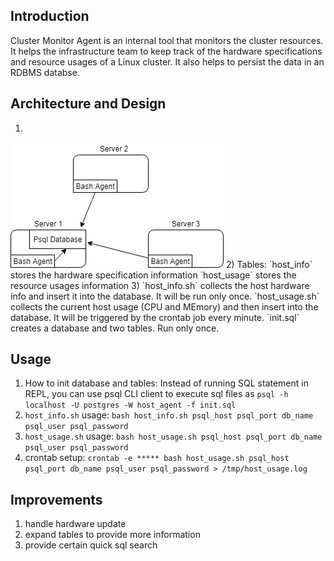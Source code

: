 ## Introduction
Cluster Monitor Agent is an internal tool that monitors the cluster resources. It helps the infrastructure team to keep track of the hardware specifications and resource usages of a Linux cluster. It also helps to persist the data in an RDBMS databse.

## Architecture and Design
1) 
<img src="linux sql arch diagram.jpg">
2) Tables:
   `host_info` stores the hardware specification information
   `host_usage` stores the resource usages information
3) `host_info.sh` collects the host hardware info and insert it into the database. It will be run only once. `host_usage.sh` collects the current host usage (CPU and MEmory) and then insert into the database. It will be triggered by the crontab job every minute. `init.sql` creates a database and two tables. Run only once.

## Usage
1) How to init database and tables: Instead of running SQL statement in REPL, you can use psql CLI client to execute sql files as `psql -h localhost -U postgres -W host_agent -f init.sql`
2) `host_info.sh` usage: 
   `bash host_info.sh psql_host psql_port db_name psql_user psql_password`
3) `host_usage.sh` usage:
   `bash host_usage.sh psql_host psql_port db_name psql_user psql_password`
4) crontab setup:
   `crontab -e
    ***** bash
    host_usage.sh psql_host psql_port db_name psql_user psql_password > /tmp/host_usage.log`

## Improvements
1) handle hardware update
2) expand tables to provide more information
3) provide certain quick sql search


